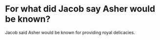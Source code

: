 # For what did Jacob say Asher would be known?

Jacob said Asher would be known for providing royal delicacies.
